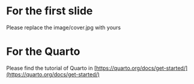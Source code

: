 # For the first slide

Please replace the image/cover.jpg with yours

# For the Quarto

Please find the tutorial of Quarto in [https://quarto.org/docs/get-started/](https://quarto.org/docs/get-started/)
